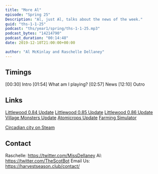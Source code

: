 ```yaml
---
title: "More Al"
episode: "Spring 25"
Description: "Al, just Al, talks about the news of the week."
guid: "ths-1-1-25"
podcast: "ths/year1/spring/ths-1-1-25.mp3"
podcast_bytes: "14214790"
podcast_duration: "00:14:48"
date: 2019-12-10T21:00:00+00:00

author: "Al McKinlay and Raschelle Dellaney"
---
```


## Timings

[00:30] Intro
[01:54] What am I playing?
[02:57] News
[12:10] Outro

## Links

[Littlewood 0.84 Update](https://steamcommunity.com/games/894940/announcements/detail/3497537116997271536)
[Littlewood 0.85 Update](https://steamcommunity.com/app/894940/discussions/0/1657817111859102726/)
[Littlewood 0.86 Update](https://steamcommunity.com/games/894940/announcements/detail/1716365179282094785)
[Village Monsters Update](https://twitter.com/VillageMonsters/status/1197981149600960512)
[Atomicrops Update](https://rawfury.com/the-atomic-farmer-6-bramble-patch-special-issue/)
[Farming Simulator](https://www.farming-simulator.com/)

[Circadian city on Steam](https://store.steampowered.com/app/1045430/Circadian_City/)

## Contact

Raschelle: https://twitter.com/MissDellaney
Al: https://twitter.com/TheScotBot
Email Us: https://harvestseason.club/contact/
